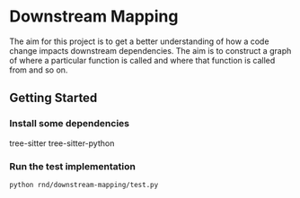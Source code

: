 # Downstream Mapping

The aim for this project is to get a better understanding of how a code change impacts downstream dependencies. The aim is to construct a graph of where a particular function is called and where that function is called from and so on.

## Getting Started

### Install some dependencies

tree-sitter
tree-sitter-python

### Run the test implementation

`python rnd/downstream-mapping/test.py`

